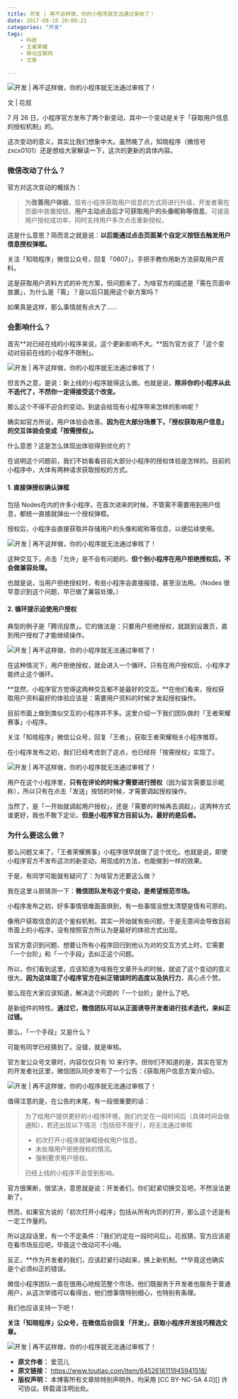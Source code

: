 ```yaml
---
title: 开发 | 再不这样做，你的小程序就无法通过审核了！
date: 2017-08-10 20:00:21
categories: "开发"
tags:
	- 科技
	- 王者荣耀
	- 移动互联网
	- 文章

---
```


![开发 | 再不这样做，你的小程序就无法通过审核了！][IRIF-Z27Z-3QAA.jpg]

文 | 花叔

7 月 26 日，小程序官方发布了两个新变动，其中一个变动是关于「获取用户信息的授权机制」的。

这次变动的意义，其实比我们想象中大。虽然晚了点，知晓程序（微信号 zxcx0101）还是想给大家解读一下，这次的更新的具体内容。

### 微信改动了什么？ ###

官方对这次变动的概括为：

> 为**改善用户体验**，现有小程序获取用户信息的方式将进行升级，开发者需在页面中放置按钮，**用户主动点击后才可获取用户的头像昵称等信息**。可提高用户授权成功率，同时支持用户多次点击重新授权。

这是什么意思？简而言之就是说：**以后能通过点击页面某个自定义按钮去触发用户信息授权弹框。**

关注「知晓程序」微信公众号，回复「0807」，手把手教你用新方法获取用户资料。

这是获取用户资料方式的补充方案，但问题来了，为啥官方的描述是「需在页面中放置」，为什么是「需」？是以后只能用这个新方案吗？

如果真是这样，那么事情就有点大了……

### 会影响什么？ ###

首先**对已经在线的小程序来说，这个更新影响不大。**因为官方说了「这个变动对目前在线的小程序不限制」。

![开发 | 再不这样做，你的小程序就无法通过审核了！][MFYI-BVYN-QQQA.jpg]

但言外之意，是说：新上线的小程序就得这么做。也就是说，**除非你的小程序从此不迭代了，不然你一定得接受这个改变。**

那么这个不得不迎合的变动，到底会给现有小程序带来怎样的影响呢？

确实如官方所说，用户体验会改善。**因为在大部分场景下，「授权获取用户信息」的交互体验会变成「按需授权」。**

什么意思？这是怎么体现出体验得到优化的？

在说明这个问题前，我们不妨看看目前大部分小程序的授权体验是怎样的。目前的小程序中，大体有两种请求获取授权的方式。

#### 1. 直接弹授权确认弹框 ####

包括 Nodes在内的许多小程序，在首次进来的时候，不管需不需要用到用户信息，都统一直接就弹出一个授权弹框。

授权后，小程序会直接获取并存储用户的头像和昵称等信息，以便后续使用。

![开发 | 再不这样做，你的小程序就无法通过审核了！][2IUY-ZEQM-QQRV.gif]

这种交互下，点击「允许」是不会有问题的。**但个别小程序在用户拒绝授权后，不会做兼容处理。**

也就是说，当用户拒绝授权时，有些小程序会直接报错，甚至没法用。（Nodes 很早意识到这个问题，早已做了兼容处理。）

#### 2. 循环提示迫使用户授权 ####

典型的例子是「腾讯投票」。它的做法是：只要用户拒绝授权，就跳到设置页，直到用户授权了才能继续操作。

![开发 | 再不这样做，你的小程序就无法通过审核了！][EIEI-3AEE-EYNQ.gif]

在这种情况下，用户拒绝授权，就会进入一个循环。只有在用户授权后，小程序才能终止这个循环。

**显然，小程序官方觉得这两种交互都不是最好的交互。**在他们看来，授权获取用户资料最好的体验应该是：需要用户资料的时候才发起授权操作。

目前市面上做到类似交互的小程序并不多。这里介绍一下我们团队做的「王者荣耀赛事」小程序。

关注「知晓程序」微信公众号，回复「王者」，获取王者荣耀相关小程序推荐。

在小程序发布之初，我们已经考虑到了这点，也已经将「按需授权」实现了。

![开发 | 再不这样做，你的小程序就无法通过审核了！][FRBA-QV3E-FIY2.gif]

用户在这个小程序里，**只有在评论的时候才需要进行授权**（因为留言需要显示昵称），所以只有在点击「发送」按钮的时候，才需要调起授权操作。

当然了，是「一开始就调起用户授权」，还是「需要的时候再去调起」，这两种方式谁更好，我也不敢下定论，**但是小程序官方目前认为，最好的是后者。**

### 为什么要这么做？ ###

那么问题又来了，「王者荣耀赛事」小程序很早就做了这个优化。也就是说，即使小程序官方不发布这次的新变动，用现成的方法，也能做到一样的效果。

于是，有同学可能就有疑问了：为啥官方还要这么做？

我在这里斗胆猜测一下：**微信团队发布这个变动，是希望规范市场。**

小程序发布之初，好多事情很难面面俱到，有一些事情没想太清楚是情有可原的。

像用户获取信息的这个鉴权机制，其实一开始就有些问题，于是无意间会导致目前市面上的小程序，没有按照官方所认为是最好的体验方式出现。

当官方意识到问题、想要让所有小程序回归到他认为对的交互方式上时，它需要「一个台阶」和「一个手段」去纠正这个问题。

所以，你们看到这里，应该知道为啥我在文章开头的时候，就说了这个变动的意义很大。**因为这体现了小程序官方在纠正错误时的态度以及执行力**，真心点个赞。

那么现在大家应该知道，解决这个问题的「一个台阶」是什么了吧。

是新组件的特性。**通过它，微信团队可以从正面诱导开发者进行技术迭代，来纠正过错。**

那么，「一个手段」又是什么？

可能有同学已经猜到了。没错，就是审核。

官方发公众号文章时，内容仅仅只有 10 来行字。但你们不知道的是，其实在官方的开发者社区里，微信团队同步发布了一个公告：《获取用户信息方案介绍》。

![开发 | 再不这样做，你的小程序就无法通过审核了！][I7NQ-INA7-RBM2.jpg]

值得注意的是，在公告的末尾，有一段很重要的话：

> 为了给用户提供更好的小程序环境，我们约定在一段时间后（具体时间会做通知），若还出现以下情况（包括但不限于），将无法通过审核
> 
>  *  初次打开小程序就弹框授权用户信息。
>  *  未处理用户拒绝授权的情况。
>  *  强制要求用户授权。
> 
> 已经上线的小程序不会受到影响。

官方很果断，很坚决，意思就是说：开发者们，你们赶紧切换交互吧，不然没法更新了。

然而，如果官方说的「初次打开小程序」包括从所有内页的打开，那么这个还是有一定工作量的。

所以这段话里，有一个不定条件：「我们约定在一段时间后」。花叔猜，官方应该是在看市场反应吧，毕竟这个改动可不小哦。

反正，**作为开发者的我们，应该赶紧行动起来，换上新机制。**毕竟这也确实是个必须纠正的错误。

微信小程序团队一直在很用心地规范整个市场，他们既服务于开发者也服务于普通用户，从这次举措可以看得出，他们想事情特别细心，也特别有条理。

我们也应该支持一下吧！

**关注「知晓程序」公众号，在微信后台回复「开发」，获取小程序开发技巧精选文章。**

![开发 | 再不这样做，你的小程序就无法通过审核了！][BVQB-RMYE-UN2I.jpg]


[IRIF-Z27Z-3QAA.jpg]: static/resources/crawler/IRIF-Z27Z-3QAA.jpg
[MFYI-BVYN-QQQA.jpg]: static/resources/crawler/MFYI-BVYN-QQQA.jpg
[2IUY-ZEQM-QQRV.gif]: static/resources/crawler/2IUY-ZEQM-QQRV.gif
[EIEI-3AEE-EYNQ.gif]: static/resources/crawler/EIEI-3AEE-EYNQ.gif
[FRBA-QV3E-FIY2.gif]: static/resources/crawler/FRBA-QV3E-FIY2.gif
[I7NQ-INA7-RBM2.jpg]: static/resources/crawler/I7NQ-INA7-RBM2.jpg
[BVQB-RMYE-UN2I.jpg]: static/resources/crawler/BVQB-RMYE-UN2I.jpg
 *  **原文作者：** 爱范儿
 *  **原文链接：** https://www.toutiao.com/item/6452616111945941518/
 *  **版权声明：** 本博客所有文章除特别声明外，均采用 [CC BY-NC-SA 4.0][] 许可协议。转载请注明出处。
